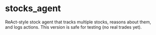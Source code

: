 # stocks_agent
ReAct-style stock agent that tracks multiple stocks, reasons about them, and logs actions. This version is safe for testing (no real trades yet).
